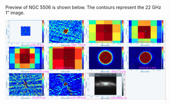Preview of NGC 5506 is shown below. The contours represent the 22 GHz 1" image. 

![NGC5506.png](NGC5506.png "NGC5506")


